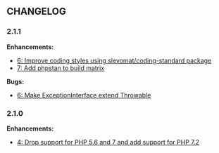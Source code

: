 ## CHANGELOG

### 2.1.1

**Enhancements:**

* [6: Improve coding styles using slevomat/coding-standard package](https://github.com/acelaya/ze-content-based-error-handler/issues/6)
* [7: Add phpstan to build matrix](https://github.com/acelaya/ze-content-based-error-handler/issues/7)

**Bugs:**

* [6: Make ExceptionInterface extend Throwable ](https://github.com/acelaya/ze-content-based-error-handler/issues/6)

### 2.1.0

**Enhancements:**

* [4: Drop support for PHP 5.6 and 7 and add support for PHP 7.2](https://github.com/acelaya/ze-content-based-error-handler/issues/4)
